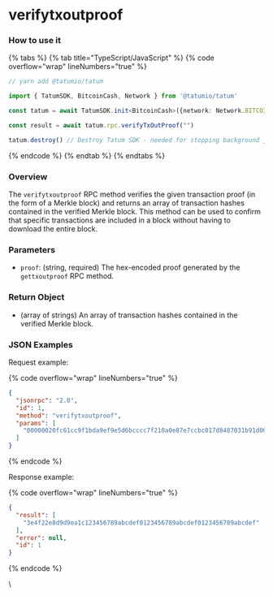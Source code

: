 # verifytxoutproof

### How to use it

{% tabs %}
{% tab title="TypeScript/JavaScript" %}
{% code overflow="wrap" lineNumbers="true" %}
```typescript
// yarn add @tatumio/tatum

import { TatumSDK, BitcoinCash, Network } from '@tatumio/tatum'

const tatum = await TatumSDK.init<BitcoinCash>({network: Network.BITCOIN_CASH})

const result = await tatum.rpc.verifyTxOutProof("")

tatum.destroy() // Destroy Tatum SDK - needed for stopping background jobs
```
{% endcode %}
{% endtab %}
{% endtabs %}

### Overview

The `verifytxoutproof` RPC method verifies the given transaction proof (in the form of a Merkle block) and returns an array of transaction hashes contained in the verified Merkle block. This method can be used to confirm that specific transactions are included in a block without having to download the entire block.

### Parameters

* `proof`: (string, required) The hex-encoded proof generated by the `gettxoutproof` RPC method.

### Return Object

* (array of strings) An array of transaction hashes contained in the verified Merkle block.

### JSON Examples

Request example:

{% code overflow="wrap" lineNumbers="true" %}
```json
{
  "jsonrpc": "2.0",
  "id": 1,
  "method": "verifytxoutproof",
  "params": [
    "00000020fc61cc9f1bda9ef9e5d6bcccc7f210a0e87e7ccbc017d8487031b91d0000000047451bc9b84a546eafbe39baedb3cda967ea57cf1ab650b24d88395f2e4e3d413e4f22e8d9d9ea1c000000000102000000010000000000000000000000000000000000000000000000000000000000000000ffffffff0100f2052a01000000434104e70b81e35e7cf03f6238471f7d9c903d48aea7c1d067e3010b9000000000000"
  ]
}
```
{% endcode %}

Response example:

{% code overflow="wrap" lineNumbers="true" %}
```json
{
  "result": [
    "3e4f22e8d9d9ea1c123456789abcdef0123456789abcdef0123456789abcdef"
  ],
  "error": null,
  "id": 1
}
```
{% endcode %}

\
